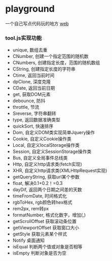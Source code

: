# playground

一个自己写点代码玩的地方
[web](https://jiankang-li.github.io/playground/)

### tool.js实现功能

+ unique,
数组去重
+ CNumber,
创建一个指定范围的随机数
+ CNumbers,
创建指定长度，范围的随机数组
+ CString,
创建指定长度的字符串
+ Ctime,
返回当前时间
+ dpClone,
深度克隆
+ CDate,
返回当前日期
+ get,
获取DOM元素
+ debounce,
防抖
+ throttle,
节流
+ Sreverse,
字符串翻转
+ type,
返回数据准确类型
+ quickSort,
快速排序
+ Dom,
自定义DOM类实现简单Jquery操作
+ Cookie,
自定义Cookie操作类
+ Local,
自定义localStorage操作类
+ Session,
自定义SessionStorage操作类
+ Bus,
自定义全局事件总线类
+ Http,
自定义http请求类(fetch实现)
+ XHR,
自定义http请求类(XMLHttpRequest实现)
+ getQueryString,
获取url某个参数
+ float,
解决0.1+0.2！=0.3
+ dayDif,
返回两个日期之间差的天数
+ timeFromDate,
时间格式化
+ rgbToHex,
rgb颜色转hex格式
+ rem2px,
rem转px
+ formatNumber,
格式化数字，增加(,)
+ getScrollOffset
获取滚动条位置
+ getViewportOffset
获取窗口大小
+ getStyle
获取元素某个样式
+ Notify
桌面通知
+ isEqual
判断两个值或对象是否相等
+ isEmpty
判断对象是否为空
